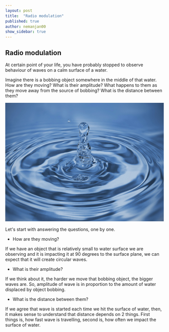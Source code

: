 ```yaml
---
layout: post
title:  "Radio modulation"
published: true
author: nemanjan00
show_sidebar: true
---
```


## Radio modulation

At certain point of your life, you have probably stopped to observe behaviour of waves on a calm surface of a water. 

Imagine there is a bobbing object somewhere in the middle of that water. How are they moving? What is their amplitude? What happens to them as they move away from the source of bobbing? What is the distance between them?

![Photo of an ripple in water](./assets/ripple.jpg)

Let's start with answering the questions, one by one.

* How are they moving?

If we have an object that is relatively small to water surface we are observing and it is impacting it at 90 degrees to the surface plane, we can expect that it will create circular waves.

* What is their amplitude?

If we think about it, the harder we move that bobbing object, the bigger waves are. So, amplitude of wave is in proportion to the amount of water displaced by object bobbing.

* What is the distance between them?

If we agree that wave is started each time we hit the surface of water, then, it makes sense to understand that distance depends on 2 things. First things is, how fast wave is travelling, second is, how often we impact the surface of water.
